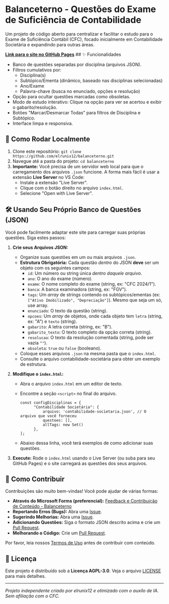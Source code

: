 # Balanceterno - Questões do Exame de Suficiência de Contabilidade

Um projeto de código aberto para centralizar e facilitar o estudo para o Exame de Suficiência Contábil (CFC), focado inicialmente em Contabilidade Societária e expandindo para outras áreas.

**[Link para o site no GitHub Pages](https://elrunix12.github.io/balanceterno/)** ## ✨ Funcionalidades

* Banco de questões separadas por disciplina (arquivos JSON).
* Filtros cumulativos por:
    * Disciplina(s)
    * Subtópico/Ementa (dinâmico, baseado nas disciplinas selecionadas)
    * Ano/Exame
    * Palavra-chave (busca no enunciado, opções e resolução)
* Opção para ocultar questões marcadas como obsoletas.
* Modo de estudo interativo: Clique na opção para ver se acertou e exibir o gabarito/resolução.
* Botões "Marcar/Desmarcar Todas" para filtros de Disciplina e Subtópico.
* Interface limpa e responsiva.

## 🚀 Como Rodar Localmente

1.  Clone este repositório: `git clone https://github.com/elrunix12/balanceterno.git`
2.  Navegue até a pasta do projeto: `cd balanceterno`
3.  **Importante:** Você precisa de um servidor web local para que o carregamento dos arquivos `.json` funcione. A forma mais fácil é usar a extensão **Live Server** no VS Code:
    * Instale a extensão "Live Server".
    * Clique com o botão direito no arquivo `index.html`.
    * Selecione "Open with Live Server".

## 🛠️ Usando Seu Próprio Banco de Questões (JSON)

Você pode facilmente adaptar este site para carregar suas próprias questões. Siga estes passos:

1.  **Crie seus Arquivos JSON:**
    * Organize suas questões em um ou mais arquivos `.json`.
    * **Estrutura Obrigatória:** Cada questão *dentro* do JSON **deve** ser um objeto com os seguintes campos:
        * `id`: Um número ou string única *dentro daquele arquivo*.
        * `ano`: O ano do exame (número).
        * `exame`: O nome completo do exame (string, ex: "CFC 2024/1").
        * `banca`: A banca examinadora (string, ex: "FGV").
        * `tags`: Um *array* de strings contendo os subtópicos/ementas (ex: `["Ativo Imobilizado", "Depreciação"]`). Mesmo que seja um só, use array.
        * `enunciado`: O texto da questão (string).
        * `opcoes`: Um *array* de objetos, onde cada objeto tem `letra` (string, ex: "A") e `texto` (string).
        * `gabarito`: A letra correta (string, ex: "B").
        * `gabarito_texto`: O texto completo da opção correta (string).
        * `resolucao`: O texto da resolução comentada (string, pode ser vazia `""`).
        * `obsoleta`: `true` ou `false` (booleano).
    * Coloque esses arquivos `.json` na mesma pasta que o `index.html`.
    * Consulte o arquivo contabilidade-societária para obter um exemplo de estrutura.

2.  **Modifique o `index.html`:**
    * Abra o arquivo `index.html` em um editor de texto.
    * Encontre a seção `<script>` no final do arquivo.

      ```script
      const configDisciplinas = {
            "Contabilidade Societária": {
                arquivo: 'contabilidade-societaria.json', // O arquivo que você forneceu
                questoes: [],
                allTags: new Set()
            },
      ];
      ```

    * Abaixo dessa linha, você terá exemplos de como adicionar suas questões.


3.  **Execute:** Rode o `index.html` usando o Live Server (ou suba para seu GitHub Pages) e o site carregará as questões dos seus arquivos.

## 🤝 Como Contribuir

Contribuições são muito bem-vindas! Você pode ajudar de várias formas:

* **Através do Microsoft Forms (preferencial):** [Feedback e Contribuição de Conteúdo - Balanceterno](https://forms.office.com/Pages/ResponsePage.aspx?id=DQSIkWdsW0yxEjajBLZtrQAAAAAAAAAAAAYAAF_bnDZUODNHWlVVRFNBNlgwUDlXTUU1VEQ2MEJNRS4u)
* **Reportando Erros (Bugs):** Abra uma [Issue](https://github.com/elrunix12/balanceterno/issues).
* **Sugerindo Melhorias:** Abra uma [Issue](https://github.com/elrunix12/balanceterno/issues).
* **Adicionando Questões:** Siga o formato JSON descrito acima e crie um [Pull Request](https://github.com/elrunix12/balanceterno/pulls).
* **Melhorando o Código:** Crie um [Pull Request](https://github.com/elrunix12/balanceterno/pulls).

Por favor, leia nossos [Termos de Uso](link/para/termos-de-uso.html) antes de contribuir com conteúdo.

## 📄 Licença

Este projeto é distribuído sob a **Licença AGPL-3.0**. Veja o arquivo [LICENSE](LICENSE) para mais detalhes.

---

*Projeto independente criado por elrunix12 e otimizado com o auxílo de IA. Sem afiliação com o CFC.*
